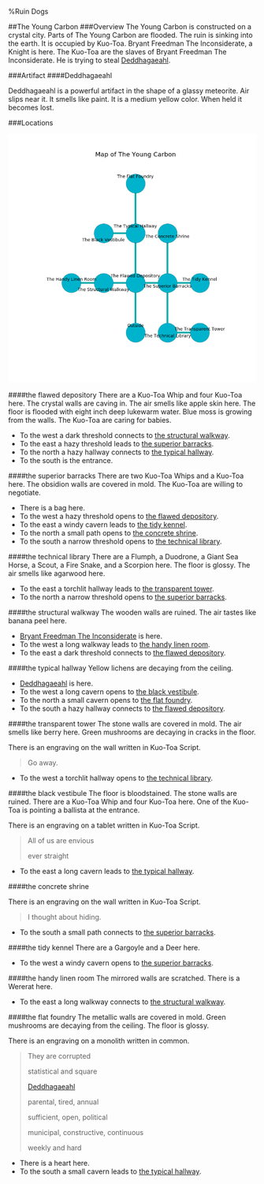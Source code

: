 %Ruin Dogs

##The Young Carbon
###Overview
The Young Carbon is constructed on a crystal city. Parts of The Young Carbon are flooded. The ruin is sinking into the earth. It is occupied by Kuo-Toa. <a name="Bryant-Freedman-The-Inconsiderate"></a>Bryant Freedman The Inconsiderate, a Knight is here. The Kuo-Toa are the slaves of Bryant Freedman The Inconsiderate. He  is trying to steal [Deddhagaeahl](#Deddhagaeahl). 



###Artifact
####<a name="Deddhagaeahl"></a>Deddhagaeahl


Deddhagaeahl is a powerful artifact in the shape of a glassy meteorite. Air slips near it. It smells like paint. It is a medium yellow color. When held it becomes lost. 





###Locations


![](../v2/images/The-Young-Carbon.png)

####<a name="the-flawed-depository"></a>the flawed depository
There are a Kuo-Toa Whip and four Kuo-Toa here. The crystal walls are caving in. The air smells like apple skin here. The floor is flooded with eight inch deep lukewarm water. Blue moss is growing from the walls. The Kuo-Toa are caring for babies. 



* To the west a dark threshold connects to [the structural walkway](#the-structural-walkway).
* To the east a hazy threshold leads to [the superior barracks](#the-superior-barracks).
* To the north a hazy hallway connects to [the typical hallway](#the-typical-hallway).
* To the south is the entrance.


####<a name="the-superior-barracks"></a>the superior barracks
There are two Kuo-Toa Whips and a Kuo-Toa here. The obsidion walls are covered in mold. The Kuo-Toa are willing to negotiate. 



* There is a bag here.
* To the west a hazy threshold opens to [the flawed depository](#the-flawed-depository).
* To the east a windy cavern leads to [the tidy kennel](#the-tidy-kennel).
* To the north a small path opens to [the concrete shrine](#the-concrete-shrine).
* To the south a narrow threshold opens to [the technical library](#the-technical-library).


####<a name="the-technical-library"></a>the technical library
There are a Flumph, a Duodrone, a Giant Sea Horse, a Scout, a Fire Snake, and a Scorpion here. The floor is glossy. The air smells like agarwood here. 



* To the east a torchlit hallway leads to [the transparent tower](#the-transparent-tower).
* To the north a narrow threshold opens to [the superior barracks](#the-superior-barracks).


####<a name="the-structural-walkway"></a>the structural walkway
The wooden walls are ruined. The air tastes like banana peel here. 



* [Bryant Freedman The Inconsiderate](#Bryant-Freedman-The-Inconsiderate) is here.
* To the west a long walkway leads to [the handy linen room](#the-handy-linen-room).
* To the east a dark threshold connects to [the flawed depository](#the-flawed-depository).


####<a name="the-typical-hallway"></a>the typical hallway
Yellow lichens are decaying from the ceiling. 



* [Deddhagaeahl](#Deddhagaeahl) is here.
* To the west a long cavern opens to [the black vestibule](#the-black-vestibule).
* To the north a small cavern opens to [the flat foundry](#the-flat-foundry).
* To the south a hazy hallway connects to [the flawed depository](#the-flawed-depository).


####<a name="the-transparent-tower"></a>the transparent tower
The stone walls are covered in mold. The air smells like berry here. Green mushrooms are decaying in cracks in the floor. 

There is an engraving on the wall written in Kuo-Toa Script. 

> Go away.
>


* To the west a torchlit hallway opens to [the technical library](#the-technical-library).


####<a name="the-black-vestibule"></a>the black vestibule
The floor is bloodstained. The stone walls are ruined. There are a Kuo-Toa Whip and four Kuo-Toa here. One of the Kuo-Toa is pointing a ballista at the entrance. 

There is an engraving on a tablet written in Kuo-Toa Script. 

> All of us are envious
>
> ever straight
>


* To the east a long cavern leads to [the typical hallway](#the-typical-hallway).


####<a name="the-concrete-shrine"></a>the concrete shrine


There is an engraving on the wall written in Kuo-Toa Script. 

> I thought about hiding.
>


* To the south a small path connects to [the superior barracks](#the-superior-barracks).


####<a name="the-tidy-kennel"></a>the tidy kennel
There are a Gargoyle and a Deer here. 



* To the west a windy cavern opens to [the superior barracks](#the-superior-barracks).


####<a name="the-handy-linen-room"></a>the handy linen room
The mirrored walls are scratched. There is a Wererat here. 



* To the east a long walkway connects to [the structural walkway](#the-structural-walkway).


####<a name="the-flat-foundry"></a>the flat foundry
The metallic walls are covered in mold. Green mushrooms are decaying from the ceiling. The floor is glossy. 

There is an engraving on a monolith written in common. 

> They are corrupted
>
> statistical and square
>
> [Deddhagaeahl](#Deddhagaeahl)
>
> parental, tired, annual
>
> sufficient, open, political
>
> municipal, constructive, continuous
>
> weekly and hard
>


* There is a heart here.
* To the south a small cavern leads to [the typical hallway](#the-typical-hallway).


